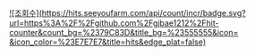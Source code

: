 [![조회수](https://hits.seeyoufarm.com/api/count/incr/badge.svg?url=https%3A%2F%2Fgithub.com%2Fgjbae1212%2Fhit-counter&count_bg=%2379C83D&title_bg=%23555555&icon= &icon_color=%23E7E7E7&title=hits&edge_plat=false)](https://hits.seeyoufarm.com)
